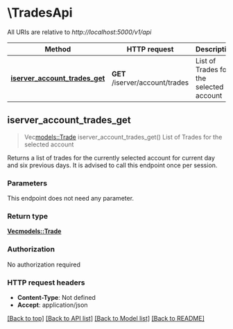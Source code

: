 # \TradesApi

All URIs are relative to *http://localhost:5000/v1/api*

Method | HTTP request | Description
------------- | ------------- | -------------
[**iserver_account_trades_get**](TradesApi.md#iserver_account_trades_get) | **GET** /iserver/account/trades | List of Trades for the selected account



## iserver_account_trades_get

> Vec<models::Trade> iserver_account_trades_get()
List of Trades for the selected account

Returns a list of trades for the currently selected account for current day and six previous days. It is advised to call this endpoint once per session. 

### Parameters

This endpoint does not need any parameter.

### Return type

[**Vec<models::Trade>**](trade.md)

### Authorization

No authorization required

### HTTP request headers

- **Content-Type**: Not defined
- **Accept**: application/json

[[Back to top]](#) [[Back to API list]](../README.md#documentation-for-api-endpoints) [[Back to Model list]](../README.md#documentation-for-models) [[Back to README]](../README.md)

